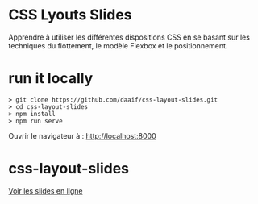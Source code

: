 # CSS Lyouts Slides

Apprendre à utiliser les différentes dispositions CSS en se basant sur les techniques du flottement, le modèle Flexbox et le positionnement.

# run it locally

```console
> git clone https://github.com/daaif/css-layout-slides.git
> cd css-layout-slides
> npm install
> npm run serve
```

Ouvrir le navigateur à : [http://localhost:8000](http://localhost:8000)

# css-layout-slides

[Voir les slides en ligne](https://layouts.css.daaif.net)

```

```
